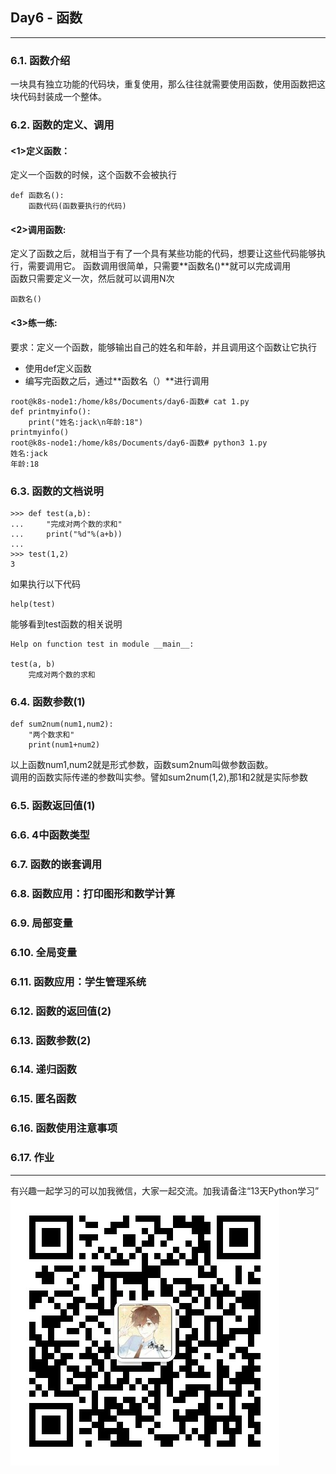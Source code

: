 ## Day6 - 函数
***
### 6.1. 函数介绍
一块具有独立功能的代码块，重复使用，那么往往就需要使用函数，使用函数把这块代码封装成一个整体。

### 6.2. 函数的定义、调用
#### <1>定义函数：   
定义一个函数的时候，这个函数不会被执行   
```
def 函数名():
    函数代码(函数要执行的代码)
```   
#### <2>调用函数:   
定义了函数之后，就相当于有了一个具有某些功能的代码，想要让这些代码能够执行，需要调用它。
函数调用很简单，只需要**函数名()**就可以完成调用   
函数只需要定义一次，然后就可以调用N次   
```
函数名() 
```   

#### <3>练一练:
要求：定义一个函数，能够输出自己的姓名和年龄，并且调用这个函数让它执行   
* 使用def定义函数
* 编写完函数之后，通过**函数名（）**进行调用

   
```
root@k8s-node1:/home/k8s/Documents/day6-函数# cat 1.py 
def printmyinfo():
    print("姓名:jack\n年龄:18")
printmyinfo()
root@k8s-node1:/home/k8s/Documents/day6-函数# python3 1.py 
姓名:jack
年龄:18
```   

### 6.3. 函数的文档说明
```
>>> def test(a,b):
...     "完成对两个数的求和"
...     print("%d"%(a+b))
... 
>>> test(1,2)
3
```   
如果执行以下代码   
```
help(test)
```   
能够看到test函数的相关说明   
```
Help on function test in module __main__:

test(a, b)
    完成对两个数的求和
```   

### 6.4. 函数参数(1)
```
def sum2num(num1,num2):
    "两个数求和"
    print(num1+num2)
```   
以上函数num1,num2就是形式参数，函数sum2num叫做参数函数。   
调用的函数实际传递的参数叫实参。譬如sum2num(1,2),那1和2就是实际参数   


### 6.5. 函数返回值(1)



### 6.6. 4中函数类型


### 6.7. 函数的嵌套调用


### 6.8. 函数应用：打印图形和数学计算


### 6.9. 局部变量


### 6.10. 全局变量


### 6.11. 函数应用：学生管理系统

### 6.12. 函数的返回值(2)


### 6.13. 函数参数(2)

### 6.14. 递归函数


### 6.15. 匿名函数

### 6.16. 函数使用注意事项


### 6.17. 作业




***
有兴趣一起学习的可以加我微信，大家一起交流。加我请备注“13天Python学习”
![mywechat](https://github.com/i4leader/python-learning-notes/blob/master/images/mywechat.jpeg)